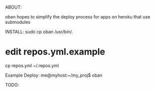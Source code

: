 ABOUT:

oban hopes to simplify the deploy process for apps on heroku that use
submodules

INSTALL:
  sudo cp oban /usr/bin/.
  # edit repos.yml.example
  cp repos.yml ~/.repos.yml

Example Deploy:
  me@myhost:~/my_proj$ oban

TODO:
